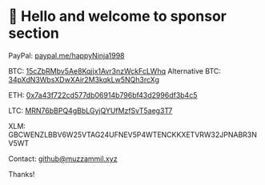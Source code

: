 # :wave: Hello and welcome to sponsor section

PayPal: [paypal.me/happyNinja1998](https://paypal.me/happyNinja1998)

BTC: [15cZbRMbv5Ae8Kqjjx1Avr3nzWckFcLWhq](https://blockchain.com/btc/payment_request?address=15cZbRMbv5Ae8Kqjjx1Avr3nzWckFcLWhq&amount=0.005&message=Sponsor%20from%20GitHub)
Alternative BTC: [34pXdN3WbsXDwXAir2M3kqkLw5NQh3rcXg](https://blockchain.com/btc/payment_request?address=34pXdN3WbsXDwXAir2M3kqkLw5NQh3rcXg&amount=0.005&message=Sponsor%20from%20github)

ETH: [0x7a43f722cd577db06914b796bf43d2996df3b4c5](https://www.blockchain.com/eth/address/0x7a43f722cd577db06914b796bf43d2996df3b4c5)

LTC: [MRN76bBPQ4gBbLGyjQYUfMzfSvT5aeg3T7](https://live.blockcypher.com/ltc/address/MRN76bBPQ4gBbLGyjQYUfMzfSvT5aeg3T7/)

XLM: GBCWENZLBBV6W25VTAG24UFNEV5P4WTENCKKXETVRW32JPNABR3NV5WT

Contact: github@muzzammil.xyz

Thanks!
